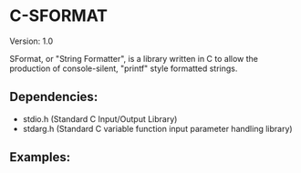 # C-SFORMAT

Version: 1.0

SFormat, or "String Formatter", is a library written in C to allow the production of console-silent, "printf" style formatted strings.

## Dependencies:
- stdio.h (Standard C Input/Output Library)
- stdarg.h (Standard C variable function input parameter handling library)

## Examples:
